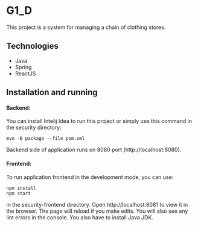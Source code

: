 # G1_D
This project is a system for managing a chain of clothing stores.

## Technologies
* Java
* Spring
* ReactJS

## Installation and running
#### Backend:
You can install Intelij Idea to run this project or simply use this command in the security directory:
```
mvn -B package --file pom.xml
```
Backend side of application runs on 8080 port (http://localhost:8080).
#### Frontend:
To run application frontend in the development mode, you can use:
```
npm install
npm start
```
in the security-frontend directory.
Open http://localhost:8081 to view it in the browser.
The page will reload if you make edits.
You will also see any lint errors in the console.
You also have to install Java JDK.
